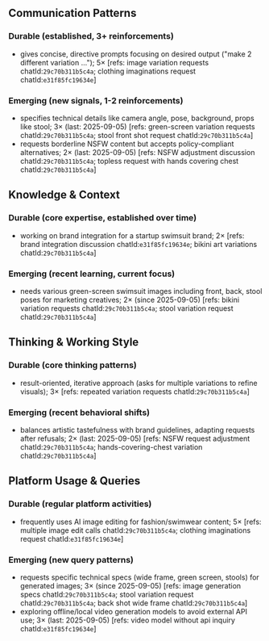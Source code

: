 ## Communication Patterns
### Durable (established, 3+ reinforcements)
- gives concise, directive prompts focusing on desired output ("make 2 different variation ..."); 5× [refs: image variation requests chatId:`29c70b311b5c4a`; clothing imaginations request chatId:`e31f85fc19634e`]

### Emerging (new signals, 1-2 reinforcements)
- specifies technical details like camera angle, pose, background, props like stool; 3× (last: 2025-09-05) [refs: green-screen variation requests chatId:`29c70b311b5c4a`; stool front shot request chatId:`29c70b311b5c4a`]
- requests borderline NSFW content but accepts policy-compliant alternatives; 2× (last: 2025-09-05) [refs: NSFW adjustment discussion chatId:`29c70b311b5c4a`; topless request with hands covering chest chatId:`29c70b311b5c4a`]

## Knowledge & Context
### Durable (core expertise, established over time)
- working on brand integration for a startup swimsuit brand; 2× [refs: brand integration discussion chatId:`e31f85fc19634e`; bikini art variations chatId:`29c70b311b5c4a`]

### Emerging (recent learning, current focus)
- needs various green-screen swimsuit images including front, back, stool poses for marketing creatives; 2× (since 2025-09-05) [refs: bikini variation requests chatId:`29c70b311b5c4a`; stool variation request chatId:`29c70b311b5c4a`]

## Thinking & Working Style
### Durable (core thinking patterns)
- result-oriented, iterative approach (asks for multiple variations to refine visuals); 3× [refs: repeated variation requests chatId:`29c70b311b5c4a`]

### Emerging (recent behavioral shifts)
- balances artistic tastefulness with brand guidelines, adapting requests after refusals; 2× (last: 2025-09-05) [refs: NSFW request adjustment chatId:`29c70b311b5c4a`; hands-covering-chest variation chatId:`29c70b311b5c4a`]

## Platform Usage & Queries
### Durable (regular platform activities)
- frequently uses AI image editing for fashion/swimwear content; 5× [refs: multiple image edit calls chatId:`29c70b311b5c4a`; clothing imaginations request chatId:`e31f85fc19634e`]

### Emerging (new query patterns)
- requests specific technical specs (wide frame, green screen, stools) for generated images; 3× (since 2025-09-05) [refs: image generation specs chatId:`29c70b311b5c4a`; stool variation request chatId:`29c70b311b5c4a`; back shot wide frame chatId:`29c70b311b5c4a`]
- exploring offline/local video generation models to avoid external API use; 3× (last: 2025-09-05) [refs: video model without api inquiry chatId:`e31f85fc19634e`]

